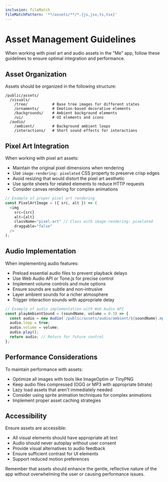 ```yaml
---
inclusion: fileMatch
fileMatchPattern: '**/assets/**/*.{js,jsx,ts,tsx}'
---
```


# Asset Management Guidelines

When working with pixel art and audio assets in the "Me" app, follow these guidelines to ensure optimal integration and performance.

## Asset Organization

Assets should be organized in the following structure:

```
/public/assets/
  /visuals/
    /tree/           # Base tree images for different states
    /ornaments/      # Emotion-based decorative elements
    /backgrounds/    # Ambient background elements
    /ui/             # UI elements and icons
  /audio/
    /ambient/        # Background ambient loops
    /interactions/   # Short sound effects for interactions
```

## Pixel Art Integration

When working with pixel art assets:

- Maintain the original pixel dimensions when rendering
- Use `image-rendering: pixelated` CSS property to preserve crisp edges
- Avoid resizing that would distort the pixel art aesthetic
- Use sprite sheets for related elements to reduce HTTP requests
- Consider canvas rendering for complex animations

```javascript
// Example of proper pixel art rendering
const PixelArtImage = ({ src, alt }) => (
  <img 
    src={src} 
    alt={alt}
    className="pixel-art" // Class with image-rendering: pixelated
    draggable="false"
  />
);
```

## Audio Implementation

When implementing audio features:

- Preload essential audio files to prevent playback delays
- Use Web Audio API or Tone.js for precise control
- Implement volume controls and mute options
- Ensure sounds are subtle and non-intrusive
- Layer ambient sounds for a richer atmosphere
- Trigger interaction sounds with appropriate delay

```javascript
// Example of audio implementation with Web Audio API
const playAmbientSound = (soundName, volume = 0.3) => {
  const audio = new Audio(`/public/assets/audio/ambient/${soundName}.mp3`);
  audio.loop = true;
  audio.volume = volume;
  audio.play();
  return audio; // Return for future control
};
```

## Performance Considerations

To maintain performance with assets:

- Optimize all images with tools like ImageOptim or TinyPNG
- Keep audio files compressed (OGG or MP3 with appropriate bitrate)
- Lazy load assets that aren't immediately needed
- Consider using sprite animation techniques for complex animations
- Implement proper asset caching strategies

## Accessibility

Ensure assets are accessible:

- All visual elements should have appropriate alt text
- Audio should never autoplay without user consent
- Provide visual alternatives to audio feedback
- Ensure sufficient contrast for UI elements
- Support reduced motion preferences

Remember that assets should enhance the gentle, reflective nature of the app without overwhelming the user or causing performance issues.